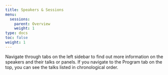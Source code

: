 ```yaml
---
title: Speakers & Sessions
menu:
  sessions:
    parent: Overview
    weight: 1
type: docs
toc: false
weight: 1
---
```


Navigate through tabs on the left sidebar to find out more information on the speakers and their talks or panels. If you navigate to the Program tab on the top, you can see the talks listed in chronological order. 
